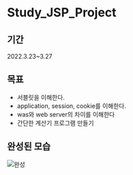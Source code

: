 # Study_JSP_Project  

## 기간  
2022.3.23~3.27  

## 목표  
- 서블릿을 이해한다.  
- application, session, cookie를 이해한다.
- was와 web server의 차이를 이해한다
- 간단한 계산기 프로그램 만들기

## 완성된 모습  
![완성](https://user-images.githubusercontent.com/55649302/160248480-a1b54e1d-8f2b-45d2-8340-84e61e011e57.gif)  
